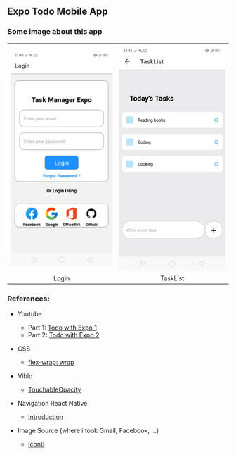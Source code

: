 ## Expo Todo Mobile App

### Some image about this app

<table align="center">
  <tr align="center">
    <th>
        <img 
            src="https://github.com/tuanvu9981/TaskCheckExpo/blob/master/assets/screenshot/Login.png"
            width="100%" 
        />
    </th>
    <th>
        <img 
            src="https://github.com/tuanvu9981/TaskCheckExpo/blob/master/assets/screenshot/TaskList.png"
            width="100%" 
        />
    </th>
  </tr>

  <tr align="center">
    <td>Login</td>
    <td>TaskList</td>
  </tr>
</table>

### References: 
* Youtube
    * Part 1: [Todo with Expo 1](https://www.youtube.com/watch?v=0kL6nhutjQ8&list=LL&index=3)
    * Part 2: [Todo with Expo 2](https://www.youtube.com/watch?v=00HFzh3w1B8&list=LL&index=2)

* CSS
    * [flex-wrap: wrap](https://evondev.com/css-flexbox-phan-1/)

* Viblo
    * [TouchableOpacity](https://viblo.asia/p/react-native-guide-phan-1-handling-touches-YWOZrMeyKQ0)

* Navigation React Native: 
    * [Introduction](https://reactnavigation.org/docs/navigating)

* Image Source (where i took Gmail, Facebook, ...)
    * [Icon8](https://icons8.com/icons)